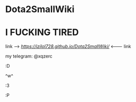 # Dota2SmallWiki
# I FUCKING TIRED

link --> *https://izilol728.github.io/Dota2SmallWiki/* <--- link

my telegram: @xqzerc

:D

^w^

:3

:P
